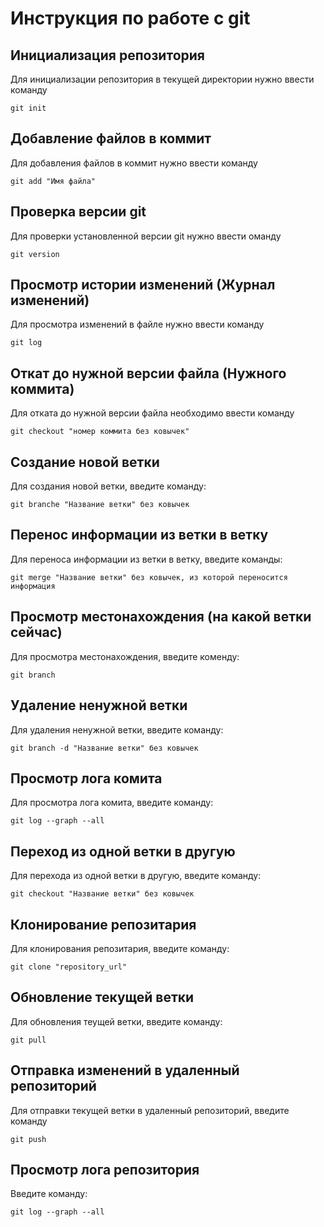 # Инструкция по работе с git

## Инициализация репозитория

Для инициализации репозитория в текущей директории нужно ввести команду
```
git init
```

## Добавление файлов в коммит

Для добавления файлов в коммит нужно ввести команду
```
git add "Имя файла"
```

## Проверка версии git

Для проверки установленной версии git нужно ввести оманду
```
git version
```

## Просмотр истории изменений (Журнал изменений)

Для просмотра изменений в файле нужно ввести команду
```
git log
```

## Откат до нужной версии файла (Нужного коммита)

Для отката до нужной версии файла необходимо ввести команду
```
git checkout "номер коммита без ковычек"
```

## Создание новой ветки

Для создания новой ветки, введите команду:
```
git branche "Название ветки" без ковычек
```

## Перенос информации из ветки в ветку

Для переноса информации из ветки в ветку, введите команды:
```
git merge "Название ветки" без ковычек, из которой переносится информация
```
## Просмотр местонахождения (на какой ветки сейчас)

Для просмотра местонахождения, введите коменду:
```
git branch
```

## Удаление ненужной ветки

Для удаления ненужной ветки, введите команду:
```
git branch -d "Название ветки" без ковычек
```

## Просмотр лога комита

Для просмотра лога комита, введите команду:
```
git log --graph --all
```

## Переход из одной ветки в другую

Для перехода из одной ветки в другую, введите команду:
```
git checkout "Название ветки" без ковычек
```

## Клонирование репозитария

Для клонирования репозитария, введите команду:
```
git clone "repository_url"

```

## Обновление текущей ветки

Для обновления теущей ветки, введите команду:
```
git pull
```

## Отправка изменений в удаленный репозиторий

Для отправки текущей ветки в удаленный репозиторий, введите команду
```
git push
```

## Просмотр лога репозитория 

Введите команду:
```
git log --graph --all
```
